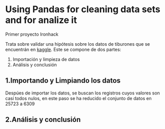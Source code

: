 # Using Pandas for cleaning data sets and for analize it

Primer proyecto Ironhack

Trata sobre validar una hipótesis sobre los datos 
de tiburones que se encuentrán en [kaggle](https://www.kaggle.com/teajay/global-shark-attacks).
Este se compone de dos partes:

1. Importación y limpieza de datos
2. Análisis y conclusión

## 1.Importando y Limpiando los datos
Despúes de importar los datos, se buscan los registros cuyos valores son casí 
todos nulos, en este paso se ha reducido el conjunto de datos en 25723 a 6309


## 2.Análisis y conclusión






